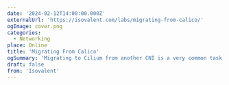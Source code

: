 ```yaml
---
date: '2024-02-12T14:00:00.000Z'
externalUrl: 'https://isovalent.com/labs/migrating-from-calico/'
ogImage: cover.png
categories:
  - Networking
place: Online
title: 'Migrating From Calico'
ogSummary: 'Migrating to Cilium from another CNI is a very common task. But how do we minimize the impact during the migration? How do we ensure pods on the legacy CNI can still communicate to Cilium-managed during pods during the migration? How do we execute the migration safely, while avoiding a overly complex approach or using a separate tool such as Multus? With the use of the new Cilium CRD CiliumNodeConfig, running clusters can be migrated on a node-by-node basis, without disrupting existing traffic or requiring a complete cluster outage or rebuild. In this lab, you will migrate your cluster from Calico to Cilium.'
draft: false
from: 'Isovalent'
---
```

